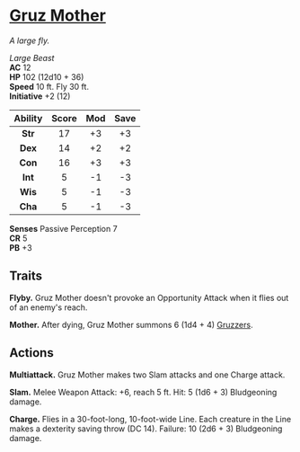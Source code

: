 # [Gruz Mother](https://hollowknight.wiki/w/Gruz_Mother)

*A large fly.*

*Large Beast*  
**AC** 12  
**HP** 102 (12d10 + 36)  
**Speed** 10 ft. Fly 30 ft.  
**Initiative** +2 (12)  

| Ability | Score | Mod | Save |
|:-------:|:-----:|:---:|:----:|
| **Str** | 17    | +3  | +3   |
| **Dex** | 14    | +2  | +2   |
| **Con** | 16    | +3  | +3   |
| **Int** | 5     | -1  | -3   |
| **Wis** | 5     | -1  | -3   |
| **Cha** | 5     | -1  | -3   |

**Senses** Passive Perception 7  
**CR** 5  
**PB** +3  

## Traits

**Flyby.** Gruz Mother doesn't provoke an Opportunity Attack when it flies out of an enemy's reach.

**Mother.** After dying, Gruz Mother summons 6 (1d4 + 4) [Gruzzers](/enemies/gruzzer.md).

## Actions

**Multiattack.** Gruz Mother makes two Slam attacks and one Charge attack.

**Slam.** Melee Weapon Attack: +6, reach 5 ft. Hit: 5 (1d6 + 3) Bludgeoning damage.

**Charge.** Flies in a 30-foot-long, 10-foot-wide Line. Each creature in the Line makes a dexterity saving throw (DC 14). Failure: 10 (2d6 + 3) Bludgeoning damage.
